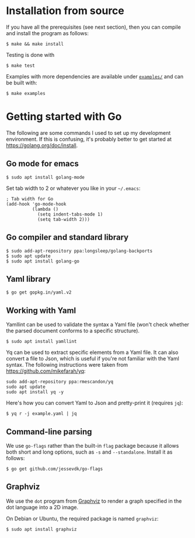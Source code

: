 Installation from source
==

If you have all the prerequisites (see next section), then you can
compile and install the program as follows:
```
$ make && make install
```

Testing is done with
```
$ make test
```

Examples with more dependencies are available under
[`examples/`](examples) and can be built with:
```
$ make examples
```

Getting started with Go
==

The following are some commands I used to set up my development
environment. If this is confusing, it's probably better to get started
at https://golang.org/doc/install.

Go mode for emacs
--

```
$ sudo apt install golang-mode
```

Set tab width to 2 or whatever you like in your `~/.emacs`:

```
; Tab width for Go
(add-hook 'go-mode-hook
          (lambda ()
            (setq indent-tabs-mode 1)
            (setq tab-width 2)))
```

Go compiler and standard library
--

```
$ sudo add-apt-repository ppa:longsleep/golang-backports
$ sudo apt update
$ sudo apt install golang-go
```

Yaml library
--

```
$ go get gopkg.in/yaml.v2
```

Working with Yaml
--

Yamllint can be used to validate the syntax a Yaml file (won't check
whether the parsed document conforms to a specific structure).
```
$ sudo apt install yamllint
```

Yq can be used to extract specific elements from a Yaml file. It can
also convert a file to Json, which is useful if you're not familiar
with the Yaml syntax. The following instructions were taken from
https://github.com/mikefarah/yq:
```
sudo add-apt-repository ppa:rmescandon/yq
sudo apt update
sudo apt install yq -y
```

Here's how you can convert Yaml to Json and pretty-print it (requires `jq`):
```
$ yq r -j example.yaml | jq
```

Command-line parsing
--

We use `go-flags` rather than the built-in `flag` package because it
allows both short and long options, such as `-s` and `--standalone`.
Install it as follows:

```
$ go get github.com/jessevdk/go-flags
```

Graphviz
--

We use the `dot` program from [Graphviz](https://www.graphviz.org/) to
render a graph specified in the dot language into a 2D image.

On Debian or Ubuntu, the required package is named `graphviz`:
```
$ sudo apt install graphviz
```
